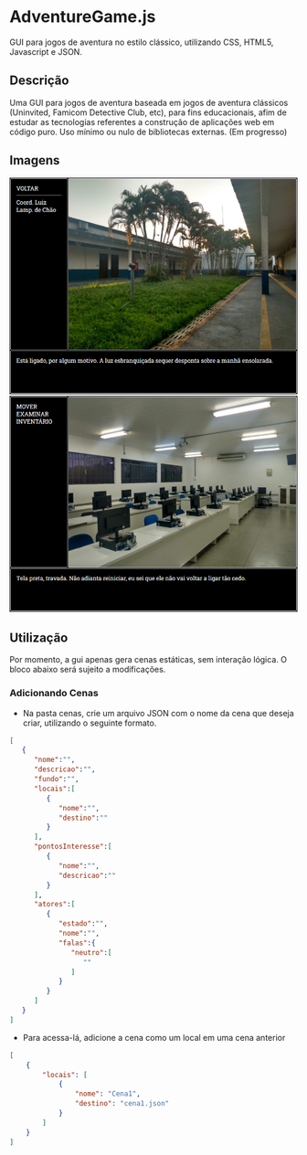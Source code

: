 # AdventureGame.js
GUI para jogos de aventura no estilo clássico, utilizando CSS, HTML5, Javascript e JSON. 

## Descrição
Uma GUI para jogos de aventura baseada em jogos de aventura clássicos (Uninvited, Famicom Detective Club, etc), para fins educacionais, afim de estudar as tecnologias referentes a construção de aplicações web em código puro. Uso mínimo ou nulo de bibliotecas externas. (Em progresso)

## Imagens
![Screenshot 00](img/screenshots/screenshot00.png)
![Screenshot 01](img/screenshots/screenshot01.png)

## Utilização 
Por momento, a gui apenas gera cenas estáticas, sem interação lógica. O bloco abaixo será sujeito a modificações. 
### Adicionando Cenas
- Na pasta cenas, crie um arquivo JSON com o nome da cena que deseja criar, utilizando o seguinte formato.

```json
[
   {
      "nome":"",
      "descricao":"",
      "fundo":"",
      "locais":[
         {
            "nome":"",
            "destino":""
         }
      ],
      "pontosInteresse":[
         {
            "nome":"",
            "descricao":""
         }
      ],
      "atores":[
         {
            "estado":"",
            "nome":"",
            "falas":{
               "neutro":[
                  ""
               ]
            }
         }
      ]
   }
]
```

- Para acessa-lá, adicione a cena como um local em uma cena anterior
```json
[
    {
        "locais": [
            {
                "nome": "Cena1",
                "destino": "cena1.json"
            }
        ]   
    }
] 
```